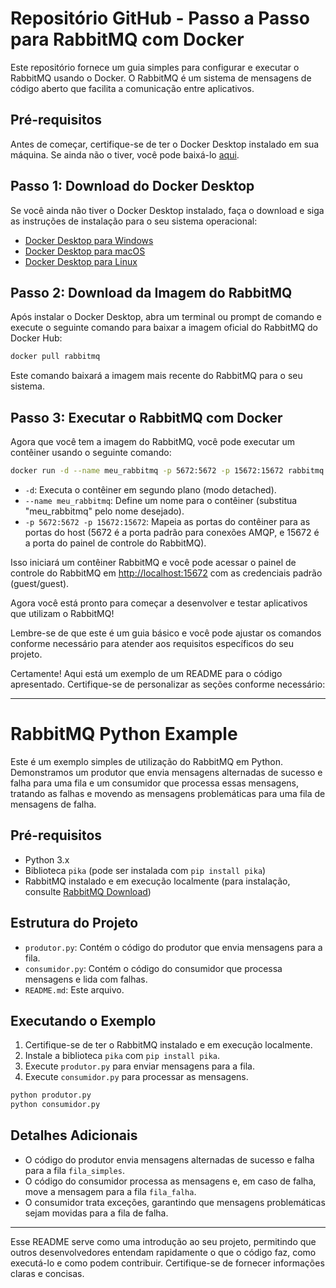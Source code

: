 # Repositório GitHub - Passo a Passo para RabbitMQ com Docker

Este repositório fornece um guia simples para configurar e executar o RabbitMQ usando o Docker. O RabbitMQ é um sistema de mensagens de código aberto que facilita a comunicação entre aplicativos.

## Pré-requisitos

Antes de começar, certifique-se de ter o Docker Desktop instalado em sua máquina. Se ainda não o tiver, você pode baixá-lo [aqui](https://www.docker.com/products/docker-desktop).

## Passo 1: Download do Docker Desktop

Se você ainda não tiver o Docker Desktop instalado, faça o download e siga as instruções de instalação para o seu sistema operacional:

- [Docker Desktop para Windows](https://www.docker.com/products/docker-desktop)
- [Docker Desktop para macOS](https://www.docker.com/products/docker-desktop)
- [Docker Desktop para Linux](https://www.docker.com/products/docker-desktop)

## Passo 2: Download da Imagem do RabbitMQ

Após instalar o Docker Desktop, abra um terminal ou prompt de comando e execute o seguinte comando para baixar a imagem oficial do RabbitMQ do Docker Hub:

```bash
docker pull rabbitmq
```

Este comando baixará a imagem mais recente do RabbitMQ para o seu sistema.

## Passo 3: Executar o RabbitMQ com Docker

Agora que você tem a imagem do RabbitMQ, você pode executar um contêiner usando o seguinte comando:

```bash
docker run -d --name meu_rabbitmq -p 5672:5672 -p 15672:15672 rabbitmq
```

- `-d`: Executa o contêiner em segundo plano (modo detached).
- `--name meu_rabbitmq`: Define um nome para o contêiner (substitua "meu_rabbitmq" pelo nome desejado).
- `-p 5672:5672 -p 15672:15672`: Mapeia as portas do contêiner para as portas do host (5672 é a porta padrão para conexões AMQP, e 15672 é a porta do painel de controle do RabbitMQ).

Isso iniciará um contêiner RabbitMQ e você pode acessar o painel de controle do RabbitMQ em [http://localhost:15672](http://localhost:15672) com as credenciais padrão (guest/guest).

Agora você está pronto para começar a desenvolver e testar aplicativos que utilizam o RabbitMQ!

Lembre-se de que este é um guia básico e você pode ajustar os comandos conforme necessário para atender aos requisitos específicos do seu projeto.

Certamente! Aqui está um exemplo de um README para o código apresentado. Certifique-se de personalizar as seções conforme necessário:

---

# RabbitMQ Python Example

Este é um exemplo simples de utilização do RabbitMQ em Python. Demonstramos um produtor que envia mensagens alternadas de sucesso e falha para uma fila e um consumidor que processa essas mensagens, tratando as falhas e movendo as mensagens problemáticas para uma fila de mensagens de falha.

## Pré-requisitos

- Python 3.x
- Biblioteca `pika` (pode ser instalada com `pip install pika`)
- RabbitMQ instalado e em execução localmente (para instalação, consulte [RabbitMQ Download](https://www.rabbitmq.com/download.html))

## Estrutura do Projeto

- `produtor.py`: Contém o código do produtor que envia mensagens para a fila.
- `consumidor.py`: Contém o código do consumidor que processa mensagens e lida com falhas.
- `README.md`: Este arquivo.

## Executando o Exemplo

1. Certifique-se de ter o RabbitMQ instalado e em execução localmente.
2. Instale a biblioteca `pika` com `pip install pika`.
3. Execute `produtor.py` para enviar mensagens para a fila.
4. Execute `consumidor.py` para processar as mensagens.

```bash
python produtor.py
python consumidor.py
```

## Detalhes Adicionais

- O código do produtor envia mensagens alternadas de sucesso e falha para a fila `fila_simples`.
- O código do consumidor processa as mensagens e, em caso de falha, move a mensagem para a fila `fila_falha`.
- O consumidor trata exceções, garantindo que mensagens problemáticas sejam movidas para a fila de falha.

---

Esse README serve como uma introdução ao seu projeto, permitindo que outros desenvolvedores entendam rapidamente o que o código faz, como executá-lo e como podem contribuir. Certifique-se de fornecer informações claras e concisas.
